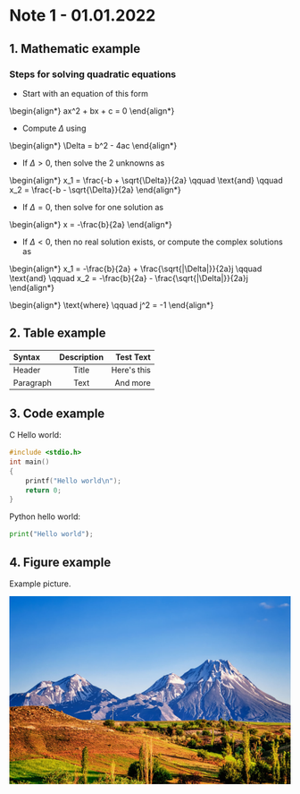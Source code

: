 # Note 1 - 01.01.2022

## 1. Mathematic example

### Steps for solving quadratic equations

- Start with an equation of this form

\begin{align*}
ax^2 + bx + c = 0
\end{align*}

- Compute $\Delta$ using

\begin{align*}
\Delta = b^2 - 4ac
\end{align*}

- If $\Delta > 0$, then solve the 2 unknowns as

\begin{align*}
x_1 = \frac{-b + \sqrt{\Delta}}{2a} \qquad \text{and} \qquad x_2 = \frac{-b - \sqrt{\Delta}}{2a}
\end{align*}

- If $\Delta = 0$, then solve for one solution as

\begin{align*}
x = -\frac{b}{2a}
\end{align*}

- If $\Delta < 0$, then no real solution exists, or compute the complex solutions as

\begin{align*}
x_1 = -\frac{b}{2a} + \frac{\sqrt{|\Delta|}}{2a}j \qquad \text{and} \qquad x_2 = -\frac{b}{2a} - \frac{\sqrt{|\Delta|}}{2a}j
\end{align*}

\begin{align*}
\text{where} \qquad j^2 = -1
\end{align*}

## 2. Table example

| Syntax      | Description | Test Text     |
| :---        |    :----:   |          ---: |
| Header      | Title       | Here's this   |
| Paragraph   | Text        | And more      |

## 3. Code example

C Hello world:

```c
#include <stdio.h>
int main()
{
    printf("Hello world\n");
    return 0;
}
```

Python hello world:

```python
print("Hello world");
```

## 4. Figure example

Example picture.

![Mountain](./mountain.jpg)
